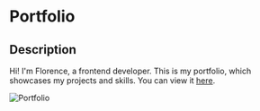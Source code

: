 # Portfolio

## Description

Hi! I'm Florence, a frontend developer. This is my portfolio, which showcases my projects and skills. You can view it [here](https://moniquemcintyre.vercel.app/).

![Portfolio](/public/portfolio%20screenshot.webp)
